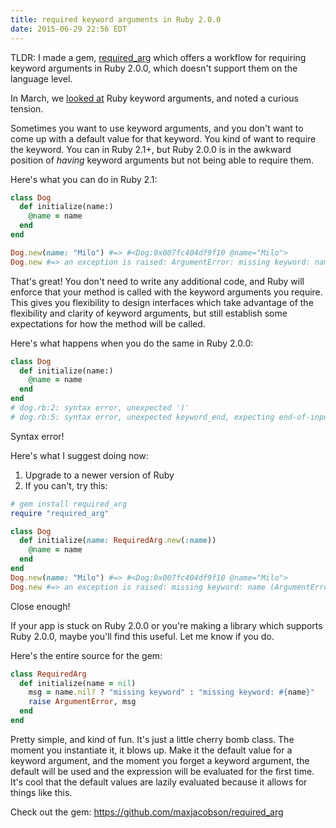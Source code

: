 ```yaml
---
title: required keyword arguments in Ruby 2.0.0
date: 2015-06-29 22:56 EDT
---
```


TLDR: I made a gem, [required_arg](https://github.com/maxjacobson/required_arg)
which offers a workflow for requiring keyword arguments in Ruby 2.0.0, which
doesn't support them on the language level.

In March, we [looked at][1] Ruby keyword arguments, and noted a curious tension.

[1]: /2015/ruby-keyword-arguments-arent-obvious/

Sometimes you want to use keyword arguments, and you don't want to come up with
a default value for that keyword. You kind of want to require the keyword. You
can in Ruby 2.1+, but Ruby 2.0.0 is in the awkward position of *having* keyword
arguments but not being able to require them.

Here's what you can do in Ruby 2.1:

```ruby
class Dog
  def initialize(name:)
    @name = name
  end
end

Dog.new(name: "Milo") #=> #<Dog:0x007fc404df9f10 @name="Milo">
Dog.new #=> an exception is raised: ArgumentError: missing keyword: name
```

That's great! You don't need to write any additional code, and Ruby will enforce
that your method is called with the keyword arguments you require. This gives
you flexibility to design interfaces which take advantage of the flexibility and
clarity of keyword arguments, but still establish some expectations for how the
method will be called.

Here's what happens when you do the same in Ruby 2.0.0:

```ruby
class Dog
  def initialize(name:)
    @name = name
  end
end
# dog.rb:2: syntax error, unexpected ')'
# dog.rb:5: syntax error, unexpected keyword_end, expecting end-of-input
```

Syntax error!

Here's what I suggest doing now:

1. Upgrade to a newer version of Ruby
1. If you can't, try this:

```ruby
# gem install required_arg
require "required_arg"

class Dog
  def initialize(name: RequiredArg.new(:name))
    @name = name
  end
end
Dog.new(name: "Milo") #=> #<Dog:0x007fc404df9f10 @name="Milo">
Dog.new #=> an exception is raised: missing keyword: name (ArgumentError)
```

Close enough!

If your app is stuck on Ruby 2.0.0 or you're making a library which supports
Ruby 2.0.0, maybe you'll find this useful. Let me know if you do.

Here's the entire source for the gem:

```ruby
class RequiredArg
  def initialize(name = nil)
    msg = name.nil? ? "missing keyword" : "missing keyword: #{name}"
    raise ArgumentError, msg
  end
end
```

Pretty simple, and kind of fun. It's just a little cherry bomb class. The moment
you instantiate it, it blows up. Make it the default value for a keyword
argument, and the moment you forget a keyword argument, the default will be used
and the expression will be evaluated for the first time. It's cool that the
default values are lazily evaluated because it allows for things like this.

Check out the gem: <https://github.com/maxjacobson/required_arg>

